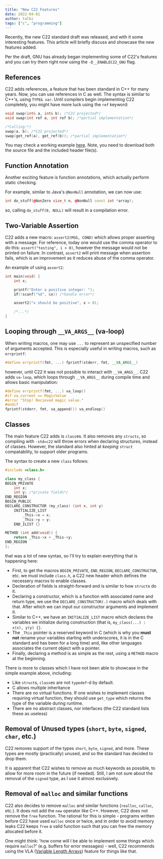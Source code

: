 ```yaml
---
title: "New C22 Features"
date: 2022-04-01
author: talbi
tags: ["c", "programming"]
---
```


<!--more-->

Recently, the new C22 standard draft was released, and with it some interesting features. This article will briefly discuss and showcase the new features added.

Per the draft, GNU has already began implementing some of C22's features and you can try them right now using the `-D__ENABLEC22_GNU` flag.

## References

C22 adds references, a feature that has been standard in C++ for many years. Now, you can use references in C as well. The syntax is similar to C++'s, using `TYPE& var`. Until compilers begin implementing C22 completely, you might have more luck using the `ref` keyword:

```c
void swap(int& a, int& b); /*C22 projected*/
void swap(int ref a, int ref b); /*partial implementation*/

/*Calling:*/
swap(a, b); /*C22 projected*/
swap(get_ref(a), get_ref(b)); /*partial implementation*/
```

You may check a working example [here](https://github.com/talbii/tal.bi/blob/blog/content/posts/new-C22-features/reference.c). Note, you need to download both the source file and the included header file(s).

## Function Annotation

Another exciting feature is function annotations, which actually perform static checking.

For example, similar to Java's `@NonNull` annotation, we can now use:

```c++
int do_stuff(@NonZero size_t n, @NonNull const int *array);
```

so, calling `do_stuff(0, NULL)` will result in a compilation error.

## Two-Variable Assertion

C22 adds a new macro: `assert2(MSG, COND)` which allows proper asserting with a message. For reference, today one would use the comma operator to do this: `assert("testing", i > 0)`, however the message would not be printed on failure. In contrast, `assert2` will print message when assertion fails, which is an improvement as it reduces abuse of the comma operator.

An example of using `assert2`:

```c++
int main(void) {
    int x;

    printf("Enter a positive integer: ");
    if(!scanf("%d", &x)) /*handle error*/

    assert2("x should be positive", x > 0);

    /*...*/
}
```

## Looping through `__VA_ARGS__` (va-loop)

When writing macros, one may use `...` to represent an unspecified number of arguments accepted. This is especially useful in writing macros, such as `errprintf`:

```c++
#define errprintf(fmt, ...) fprintf(stderr, fmt, __VA_ARGS__)
```

however, until C22 it was not possible to interact with `__VA_ARGS__`. C22 adds `va-loop`, which loops through `__VA_ARGS__` during compile time and allows basic manipulation:

```c++
#define errprintf(fmt, ...) va_loop()
#if va_current == MagicValue
#error "Stop! Recieved magic value."
#endif
fprintf(stderr, fmt, va_append()) va_endloop() 
```

## Classes

The main feature C22 adds is `class`es. It also removes any `structs`, so compiling with `-std=c22` will throw errors when declaring structures, instead of classes. However, the standard also hinted at *keeping* `struct` compatability, to support older programs.

The syntax to create a new `class` follows:

```c++
#include <class.h>

class my_class {
BEGIN_PRIVATE
    int x;
    int y; /*private fields*/
END_REGION
BEGIN_PUBLIC
DECLARE_CONSTRUCTOR (my_class) (int x, int y) 
    INITIALIZE_LIST
        _This->x = x;
        _This->y = y;
    END_ILIST {}

METHOD (int add(void)) {
    return _This->x + _This->y;
END_REGION
};
```

that was a lot of new syntax, so I'll try to explain everything that is happening here:

- First, to get the macros `BEGIN_PRIVATE`, `END_REGION`, `DECLARE_CONSTRUCTOR`, etc. we must include `class.h`, a C22 new header which defines the necessery macros to enable classes.
- Decleration of fields is straight-forward and is similar to how `struct`s do it.
- Declaring a constructor, which is a function with associated name and return type, we use the `DECLARE_CONSTRUCTOR(.)` macro which deals with that. After which we can input our constructor arguments and implement it.
- Similar to C++, we have an `INITIALIZE_LIST` macro which declares the variables we initialize during construction (that is, `my_class(...) : x(x), y(y) {}`.
- The `_This` pointer is a reserved keyword in C (which is why you **must not** rename your variables starting with underscores, it is in the C standard and has been for a long time) and, like other languages associates the current object with a pointer.
- Finally, declaring a method is as simple as the rest, using a `METHOD` macro at the beginning.

There is more to classes which I have not been able to showcase in the simple example above, including:

- Like `struct`s, `class`es are not `typedef`-d by default.
- C allows multiple inheritance
- There are no virtual functions. If one wishes to implement classes requiring virtual function, they should use `get_type` which returns the type of the variable during runtime.
- There are no abstract classes, nor interfaces (the C22 standard lists these as useless)

## Removal of Unused types (`short`, `byte`, `signed`, `char`, etc.)

C22 removes support of the types `short`, `byte`, `signed`, and more. These types are mostly (practically) unused, and so the standard has decided to drop them.

It is apparent that C22 wishes to remove as much keywords as possible, to allow for more room in the future (if needed). Still, I am not sure about the removal of the `signed` type, as I use it almost exclusively.

## Removal of `malloc` and similar functions

C22 also decides to remove `malloc` and similar functions (`realloc`, `calloc`, etc.). It does not add the `new` operator like C++. However, C22 does not remove the `free` function. The rational for this is simple - programs written before C22 have used `malloc` once or twice, and in order to avoid memory leaks C22 keeps `free` a valid function such that you can free the memory allocated before it. 

One might think: 'how come will I be able to implement some things which require `malloc`?' (e.g. buffers for error messages) - well, C22 recommends using the VLA ([Variable Length Arrays](/posts/vlas-in-c)) feature for things like that.


